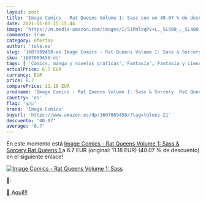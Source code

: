 ```yaml
---
layout: post
title: 'Image Comics - Rat Queens Volume 1: Sass con un 40.07 % de descuento'
date: 2021-11-05 15:15:44
image: 'https://m.media-amazon.com/images/I/51PmlzqPV+L._SL500_._SL400_.jpg'
comments: true
category: ofertas
author: 'tole.es'
slug: '1607069458-es Image Comics - Rat Queens Volume 1: Sass & Sorcery Rat...'
sku: '1607069458-es'
tags: [ 'Cómics, manga y novelas gráficas','Fantasía','Fantasía y ciencia ficción','Libros','Libros juveniles','image comics', ]
actualPrice: 6.7 EUR
currency: EUR
price: 6.7
comparePrice: 11.18 EUR
prodname: 'Image Comics - Rat Queens Volume 1: Sass & Sorcery  Rat Queens  1 '
country: 'es'
flag: '🇪🇸'
brand: 'Image Comics'
buyurl: 'https://www.amazon.es/dp/1607069458/?tag=tolees-21'
descuento: '40.07'
average: '6.7'
---
```


En este momento está [Image Comics - Rat Queens Volume 1: Sass & Sorcery  Rat Queens  1 ](https://www.amazon.es/dp/1607069458/?tag=tolees-21) a 6.7 EUR (original: 11.18 EUR) (40.07 %  de descuento) en el siguiente enlace!

[![Image Comics - Rat Queens Volume 1: Sass](https://m.media-amazon.com/images/I/51PmlzqPV+L._SL500_._SL400_.jpg)](https://www.amazon.es/dp/1607069458/?tag=tolees-21)

🔎:


[🛒 Aquí!!!](https://www.amazon.es/dp/1607069458/?tag=tolees-21)
